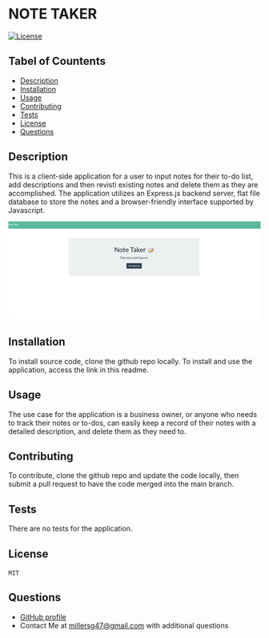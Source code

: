  # NOTE TAKER 

  [![License](https://img.shields.io/badge/License-MIT-yellow.svg)](https://opensource.org/licenses/MIT)

  ## Tabel of Countents
  - [Description](#description)
  - [Installation](#installation)
  - [Usage](#usage)
  - [Contributing](#contributing) 
  - [Tests](#tests)
  - [License](#license)
  - [Questions](#questions)
  
  
  ## Description
  This is a client-side application for a user to input notes for their to-do list, add descriptions and then revisti existing notes and delete them as they are accomplished. The application utilizes an Express.js backend server, flat file database to store the notes and a browser-friendly interface supported by Javascript. 

  ![This is a screenshot of the home page of the application with a note taker title and a get started button.](./assets/note-taker-app.png)
  
  ## Installation
  To install source code, clone the github repo locally. To install and use the application, access the link in this readme.
  
  ## Usage    
  The use case for the application is a business owner, or anyone who needs to track their notes or to-dos, can easily keep a record of their notes with a detailed description, and delete them as they need to. 
  
  ## Contributing 
  To contribute, clone the github repo and update the code locally, then submit a pull request to have the code merged into the main branch. 
  
  ## Tests 
  There are no tests for the application. 
  
  ## License
    MIT
  
  ## Questions
  - [GitHub profile](https://github.com/millersg47)
  - Contact Me at millersg47@gmail.com with additional questions